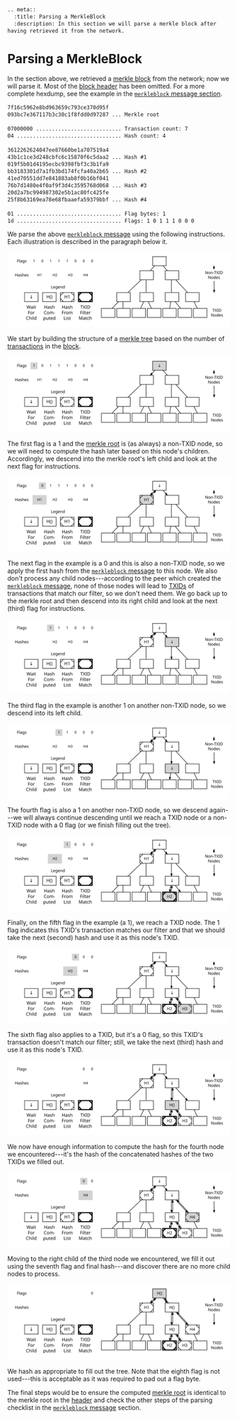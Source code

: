 ```{eval-rst}
.. meta::
  :title: Parsing a MerkleBlock
  :description: In this section we will parse a merkle block after having retrieved it from the network.
```

# Parsing a MerkleBlock

In the section above, we retrieved a [merkle block](../resources/glossary.md#merkle-block) from the network; now we will parse it. Most of the [block header](../resources/glossary.md#block-header) has been omitted. For a more complete hexdump, see the example in the [`merkleblock` message section](../reference/p2p-network-data-messages.md#merkleblock).

``` text
7f16c5962e8bd963659c793ce370d95f
093bc7e367117b3c30c1f8fdd0d97287 ... Merkle root

07000000 ........................... Transaction count: 7
04 ................................. Hash count: 4

3612262624047ee87660be1a707519a4
43b1c1ce3d248cbfc6c15870f6c5daa2 ... Hash #1
019f5b01d4195ecbc9398fbf3c3b1fa9
bb3183301d7a1fb3bd174fcfa40a2b65 ... Hash #2
41ed70551dd7e841883ab8f0b16bf041
76b7d1480e4f0af9f3d4c3595768d068 ... Hash #3
20d2a7bc994987302e5b1ac80fc425fe
25f8b63169ea78e68fbaaefa59379bbf ... Hash #4

01 ................................. Flag bytes: 1
1d ................................. Flags: 1 0 1 1 1 0 0 0
```

We parse the above [`merkleblock` message](../reference/p2p-network-data-messages.md#merkleblock) using the following instructions.  Each illustration is described in the paragraph below it.

![Parsing A MerkleBlock](../../img/dev/gifs/en-merkleblock-parsing/en-merkleblock-parsing-001.svg)

We start by building the structure of a [merkle tree](../resources/glossary.md#merkle-tree) based on the number of [transactions](../resources/glossary.md#transaction) in the [block](../resources/glossary.md#block).

![Parsing A MerkleBlock](../../img/dev/gifs/en-merkleblock-parsing/en-merkleblock-parsing-002.svg)

The first flag is a 1 and the [merkle root](../resources/glossary.md#merkle-root) is (as always) a non-TXID node, so we will need to compute the hash later based on this node's children. Accordingly, we descend into the merkle root's left child and look at the next flag for instructions.

![Parsing A MerkleBlock](../../img/dev/gifs/en-merkleblock-parsing/en-merkleblock-parsing-003.svg)

The next flag in the example is a 0 and this is also a non-TXID node, so we apply the first hash from the [`merkleblock` message](../reference/p2p-network-data-messages.md#merkleblock) to this node. We also don't process any child nodes---according to the peer which created the [`merkleblock` message](../reference/p2p-network-data-messages.md#merkleblock), none of those nodes will lead to [TXIDs](../resources/glossary.md#transaction-identifiers) of transactions that match our filter, so we don't need them. We go back up to the merkle root and then descend into its right child and look at the next (third) flag for instructions.

![Parsing A MerkleBlock](../../img/dev/gifs/en-merkleblock-parsing/en-merkleblock-parsing-004.svg)

The third flag in the example is another 1 on another non-TXID node, so we descend into its left child.

![Parsing A MerkleBlock](../../img/dev/gifs/en-merkleblock-parsing/en-merkleblock-parsing-005.svg)

The fourth flag is also a 1 on another non-TXID node, so we descend again---we will always continue descending until we reach a TXID node or a non-TXID node with a 0 flag (or we finish filling out the tree).

![Parsing A MerkleBlock](../../img/dev/gifs/en-merkleblock-parsing/en-merkleblock-parsing-006.svg)

Finally, on the fifth flag in the example (a 1), we reach a TXID node. The 1 flag indicates this TXID's transaction matches our filter and that we should take the next (second) hash and use it as this node's TXID.

![Parsing A MerkleBlock](../../img/dev/gifs/en-merkleblock-parsing/en-merkleblock-parsing-007.svg)

The sixth flag also applies to a TXID, but it's a 0 flag, so this TXID's transaction doesn't match our filter; still, we take the next (third) hash and use it as this node's TXID.

![Parsing A MerkleBlock](../../img/dev/gifs/en-merkleblock-parsing/en-merkleblock-parsing-008.svg)

We now have enough information to compute the hash for the fourth node we encountered---it's the hash of the concatenated hashes of the two TXIDs we filled out.

![Parsing A MerkleBlock](../../img/dev/gifs/en-merkleblock-parsing/en-merkleblock-parsing-009.svg)

Moving to the right child of the third node we encountered, we fill it out using the seventh flag and final hash---and discover there are no more child nodes to process.

![Parsing A MerkleBlock](../../img/dev/gifs/en-merkleblock-parsing/en-merkleblock-parsing-011.svg)

We hash as appropriate to fill out the tree.  Note that the eighth flag is not used---this is acceptable as it was required to pad out a flag byte.

The final steps would be to ensure the computed [merkle root](../resources/glossary.md#merkle-root) is identical to the merkle root in the [header](../resources/glossary.md#header) and check the other steps of the parsing checklist in the [`merkleblock` message](../reference/p2p-network-data-messages.md#merkleblock) section.
